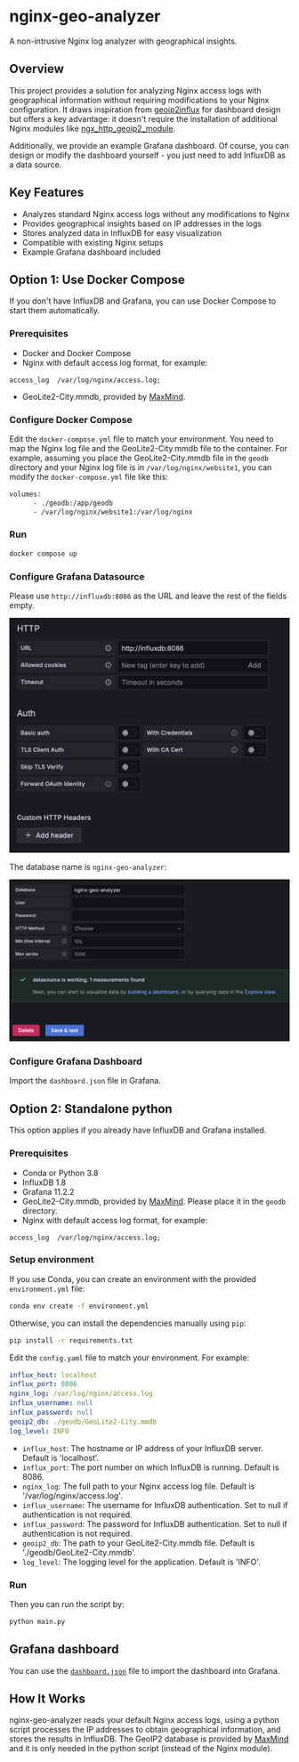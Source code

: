 # nginx-geo-analyzer

A non-intrusive Nginx log analyzer with geographical insights.

## Overview

This project provides a solution for analyzing Nginx access logs with geographical information without requiring modifications to your Nginx configuration. It draws inspiration from [geoip2influx](https://github.com/GilbN/geoip2influx) for dashboard design but offers a key advantage: it doesn't require the installation of additional Nginx modules like [ngx_http_geoip2_module](https://github.com/leev/ngx_http_geoip2_module). 

Additionally, we provide an example Grafana dashboard. Of course, you can design or modify the dashboard yourself - you just need to add InfluxDB as a data source.

## Key Features

- Analyzes standard Nginx access logs without any modifications to Nginx
- Provides geographical insights based on IP addresses in the logs
- Stores analyzed data in InfluxDB for easy visualization
- Compatible with existing Nginx setups
- Example Grafana dashboard included

## Option 1: Use Docker Compose

If you don't have InfluxDB and Grafana, you can use Docker Compose to start them automatically.

### Prerequisites

- Docker and Docker Compose
- Nginx with default access log format, for example:
```
access_log  /var/log/nginx/access.log;
```
- GeoLite2-City.mmdb, provided by [MaxMind](https://www.maxmind.com/en/geolite2/signup).

### Configure Docker Compose

Edit the `docker-compose.yml` file to match your environment. You need to map the Nginx log file and the GeoLite2-City.mmdb file to the container. For example, assuming you place the GeoLite2-City.mmdb file in the `geodb` directory and your Nginx log file is in `/var/log/nginx/website1`, you can modify the `docker-compose.yml` file like this:

```
volumes:
      - ./geodb:/app/geodb
      - /var/log/nginx/website1:/var/log/nginx
```

### Run

```bash
docker compose up
```

### Configure Grafana Datasource

Please use `http://influxdb:8086` as the URL and leave the rest of the fields empty.

![influxdb-datasource1](./figs/influx-config1.png)

The database name is `nginx-geo-analyzer`: 

![inflxudb-datasource2](./figs/influx-config2.png)

### Configure Grafana Dashboard

Import the `dashboard.json` file in Grafana.

## Option 2: Standalone python

This option applies if you already have InfluxDB and Grafana installed. 

### Prerequisites

- Conda or Python 3.8
- InfluxDB 1.8
- Grafana 11.2.2
- GeoLite2-City.mmdb, provided by [MaxMind](https://www.maxmind.com/en/geolite2/signup). Please place it in the `geodb` directory.
- Nginx with default access log format, for example:

```
access_log  /var/log/nginx/access.log;
```

### Setup environment

If you use Conda, you can create an environment with the provided `environment.yml` file:

```bash
conda env create -f environment.yml
```

Otherwise, you can install the dependencies manually using `pip`:

```bash
pip install -r requirements.txt
```

Edit the `config.yaml` file to match your environment. For example:

```yaml
influx_host: localhost
influx_port: 8086
nginx_log: /var/log/nginx/access.log
influx_username: null
influx_password: null
geoip2_db: ./geodb/GeoLite2-City.mmdb
log_level: INFO
```

- `influx_host`: The hostname or IP address of your InfluxDB server. Default is 'localhost'.
- `influx_port`: The port number on which InfluxDB is running. Default is 8086.
- `nginx_log`: The full path to your Nginx access log file. Default is '/var/log/nginx/access.log'.
- `influx_username`: The username for InfluxDB authentication. Set to null if authentication is not required.
- `influx_password`: The password for InfluxDB authentication. Set to null if authentication is not required.
- `geoip2_db`: The path to your GeoLite2-City.mmdb file. Default is './geodb/GeoLite2-City.mmdb'.
- `log_level`: The logging level for the application. Default is 'INFO'.

### Run

Then you can run the script by:

```bash
python main.py
```

## Grafana dashboard

You can use the [`dashboard.json`](https://github.com/liangrunda/nginx-geo-analyzer/blob/main/grafana/dashboard.json) file to import the dashboard into Grafana. 


## How It Works

nginx-geo-analyzer reads your default Nginx access logs, using a python script processes the IP addresses to obtain geographical information, and stores the results in InfluxDB. The GeoIP2 database is provided by [MaxMind](https://www.maxmind.com/) and it is only needed in the python script (instead of the Nginx module).

